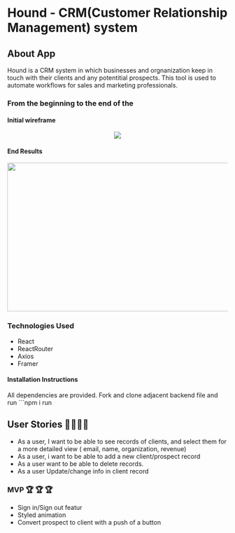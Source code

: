 # Hound - CRM(Customer Relationship Management) system

## About App
Hound is a CRM system in which businesses and orgnanization keep in touch with their clients and any potentitial prospects. This tool is used to automate workflows for sales and marketing professionals. 

### From the beginning to the end of the

#### Initial wireframe 
<p align='center'>
<img src='https://media.git.generalassemb.ly/user/34081/files/ff5baf80-85ac-11eb-972f-bb9aa6f202bb'>
</p>

#### End Results
<p align='center'>
<img width='520px' height='340px' src='https://media.git.generalassemb.ly/user/34081/files/cc2c9f00-95f3-11eb-81d5-236477a61399'>
</p>

### Technologies Used
- React
- ReactRouter 
- Axios 
- Framer 

#### Installation Instructions
All dependencies are provided. Fork and clone adjacent backend file and run ```npm i run 

## User Stories 👩‍💻👨‍💻
- As a user, I want to be able to see records of clients, and select them for a more detailed view ( email, name, organization, revenue)
- As a user, i want to be able to add a new client/prospect record
- As a user want to be able to delete records.
- As a user Update/change info in client record

### MVP 🏆 🏆 🏆
- Sign in/Sign out featur
- Styled animation
- Convert prospect to client with a push of a button 

